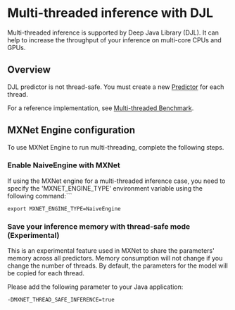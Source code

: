 # Multi-threaded inference with DJL

Multi-threaded inference is supported by Deep Java Library (DJL).
It can help to increase the throughput of your inference on multi-core CPUs and GPUs.

## Overview

DJL predictor is not thread-safe.
You must create a new [Predictor](https://javadoc.djl.ai/0.2.0/api/index.html?ai/djl/inference/Predictor.html) for each thread.

For a reference implementation, see [Multi-threaded Benchmark](../src/main/java/ai/djl/examples/inference/MultithreadedBenchmark.java).

## MXNet Engine configuration
To use MXNet Engine to run multi-threading, complete the following steps.

### Enable NaiveEngine with MXNet
If using the MXNet engine for a multi-threaded inference case, you need to specify the 'MXNET_ENGINE_TYPE' environment variable using the following command:```
```
export MXNET_ENGINE_TYPE=NaiveEngine
```

### Save your inference memory with thread-safe mode (Experimental)

This is an experimental feature used in MXNet to share the parameters' memory across all predictors.
Memory consumption will not change if you change the number of threads.
By default, the parameters for the model will be copied for each thread.

Please add the following parameter to your Java application:
```
-DMXNET_THREAD_SAFE_INFERENCE=true
```
